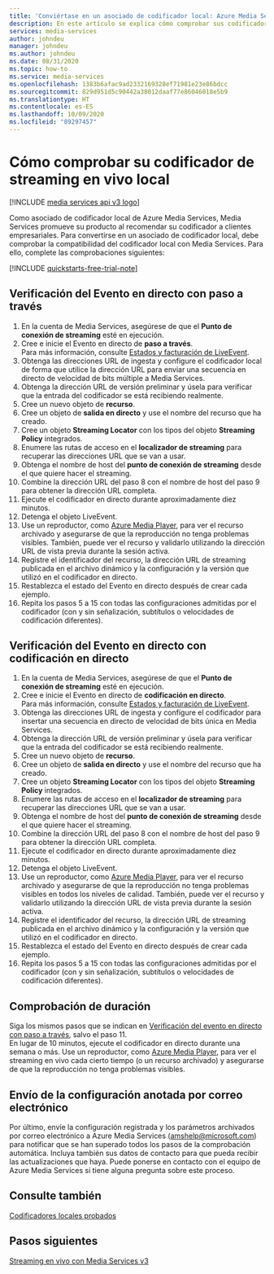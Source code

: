 ```yaml
---
title: 'Conviértase en un asociado de codificador local: Azure Media Services'
description: En este artículo se explica cómo comprobar sus codificadores de streaming en vivo locales.
services: media-services
author: johndeu
manager: johndeu
ms.author: johndeu
ms.date: 08/31/2020
ms.topic: how-to
ms.service: media-services
ms.openlocfilehash: 1383b6afac9ad2332169328ef71981e23e86bdcc
ms.sourcegitcommit: 829d951d5c90442a38012daaf77e86046018e5b9
ms.translationtype: HT
ms.contentlocale: es-ES
ms.lasthandoff: 10/09/2020
ms.locfileid: "89297457"
---
```

# <a name="how-to-verify-your-on-premises-live-streaming-encoder"></a>Cómo comprobar su codificador de streaming en vivo local

[!INCLUDE [media services api v3 logo](./includes/v3-hr.md)]

Como asociado de codificador local de Azure Media Services, Media Services promueve su producto al recomendar su codificador a clientes empresariales. Para convertirse en un asociado de codificador local, debe comprobar la compatibilidad del codificador local con Media Services. Para ello, complete las comprobaciones siguientes:

[!INCLUDE [quickstarts-free-trial-note](../../../includes/quickstarts-free-trial-note.md)]

## <a name="pass-through-live-event-verification"></a>Verificación del Evento en directo con paso a través

1. En la cuenta de Media Services, asegúrese de que el **Punto de conexión de streaming** esté en ejecución. 
2. Cree e inicie el Evento en directo de **paso a través**. <br/> Para más información, consulte [Estados y facturación de LiveEvent](live-event-states-billing.md).
3. Obtenga las direcciones URL de ingesta y configure el codificador local de forma que utilice la dirección URL para enviar una secuencia en directo de velocidad de bits múltiple a Media Services.
4. Obtenga la dirección URL de versión preliminar y úsela para verificar que la entrada del codificador se está recibiendo realmente.
5. Cree un nuevo objeto de **recurso**.
6. Cree un objeto de **salida en directo** y use el nombre del recurso que ha creado.
7. Cree un objeto **Streaming Locator** con los tipos del objeto **Streaming Policy** integrados.
8. Enumere las rutas de acceso en el **localizador de streaming** para recuperar las direcciones URL que se van a usar.
9. Obtenga el nombre de host del **punto de conexión de streaming** desde el que quiere hacer el streaming.
10. Combine la dirección URL del paso 8 con el nombre de host del paso 9 para obtener la dirección URL completa.
11. Ejecute el codificador en directo durante aproximadamente diez minutos.
12. Detenga el objeto LiveEvent. 
13. Use un reproductor, como [Azure Media Player](https://aka.ms/azuremediaplayer), para ver el recurso archivado y asegurarse de que la reproducción no tenga problemas visibles. También, puede ver el recurso y validarlo utilizando la dirección URL de vista previa durante la sesión activa.
14. Registre el identificador del recurso, la dirección URL de streaming publicada en el archivo dinámico y la configuración y la versión que utilizó en el codificador en directo.
15. Restablezca el estado del Evento en directo después de crear cada ejemplo.
16. Repita los pasos 5 a 15 con todas las configuraciones admitidas por el codificador (con y sin señalización, subtítulos o velocidades de codificación diferentes).

## <a name="live-encoding-live-event-verification"></a>Verificación del Evento en directo con codificación en directo

1. En la cuenta de Media Services, asegúrese de que el **Punto de conexión de streaming** esté en ejecución. 
2. Cree e inicie el Evento en directo de **codificación en directo**. <br/> Para más información, consulte [Estados y facturación de LiveEvent](live-event-states-billing.md).
3. Obtenga las direcciones URL de ingesta y configure el codificador para insertar una secuencia en directo de velocidad de bits única en Media Services.
4. Obtenga la dirección URL de versión preliminar y úsela para verificar que la entrada del codificador se está recibiendo realmente.
5. Cree un nuevo objeto de **recurso**.
6. Cree un objeto de **salida en directo** y use el nombre del recurso que ha creado.
7. Cree un objeto **Streaming Locator** con los tipos del objeto **Streaming Policy** integrados.
8. Enumere las rutas de acceso en el **localizador de streaming** para recuperar las direcciones URL que se van a usar.
9. Obtenga el nombre de host del **punto de conexión de streaming** desde el que quiere hacer el streaming.
10. Combine la dirección URL del paso 8 con el nombre de host del paso 9 para obtener la dirección URL completa.
11. Ejecute el codificador en directo durante aproximadamente diez minutos.
12. Detenga el objeto LiveEvent.
13. Use un reproductor, como [Azure Media Player](https://aka.ms/azuremediaplayer), para ver el recurso archivado y asegurarse de que la reproducción no tenga problemas visibles en todos los niveles de calidad. También, puede ver el recurso y validarlo utilizando la dirección URL de vista previa durante la sesión activa.
14. Registre el identificador del recurso, la dirección URL de streaming publicada en el archivo dinámico y la configuración y la versión que utilizó en el codificador en directo.
15. Restablezca el estado del Evento en directo después de crear cada ejemplo.
16. Repita los pasos 5 a 15 con todas las configuraciones admitidas por el codificador (con y sin señalización, subtítulos o velocidades de codificación diferentes).

## <a name="longevity-verification"></a>Comprobación de duración

Siga los mismos pasos que se indican en [Verificación del evento en directo con paso a través](#pass-through-live-event-verification), salvo el paso 11. <br/>En lugar de 10 minutos, ejecute el codificador en directo durante una semana o más. Use un reproductor, como [Azure Media Player](https://aka.ms/azuremediaplayer), para ver el streaming en vivo cada cierto tiempo (o un recurso archivado) y asegurarse de que la reproducción no tenga problemas visibles.

## <a name="email-your-recorded-settings"></a>Envío de la configuración anotada por correo electrónico

Por último, envíe la configuración registrada y los parámetros archivados por correo electrónico a Azure Media Services (amshelp@microsoft.com) para notificar que se han superado todos los pasos de la comprobación automática. Incluya también sus datos de contacto para que pueda recibir las actualizaciones que haya. Puede ponerse en contacto con el equipo de Azure Media Services si tiene alguna pregunta sobre este proceso.

## <a name="see-also"></a>Consulte también

[Codificadores locales probados](recommended-on-premises-live-encoders.md)

## <a name="next-steps"></a>Pasos siguientes

[Streaming en vivo con Media Services v3](live-streaming-overview.md)
